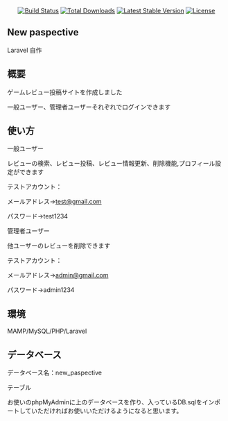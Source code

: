 

<p align="center">
<a href="https://travis-ci.org/laravel/framework"><img src="https://travis-ci.org/laravel/framework.svg" alt="Build Status"></a>
<a href="https://packagist.org/packages/laravel/framework"><img src="https://img.shields.io/packagist/dt/laravel/framework" alt="Total Downloads"></a>
<a href="https://packagist.org/packages/laravel/framework"><img src="https://img.shields.io/packagist/v/laravel/framework" alt="Latest Stable Version"></a>
<a href="https://packagist.org/packages/laravel/framework"><img src="https://img.shields.io/packagist/l/laravel/framework" alt="License"></a>
</p>

## New paspective

Laravel 自作


## 概要
ゲームレビュー投稿サイトを作成しました

一般ユーザー、管理者ユーザーそれぞれでログインできます

## 使い方
一般ユーザー

レビューの検索、レビュー投稿、レビュー情報更新、削除機能,プロフィール設定ができます

テストアカウント：

メールアドレス→test@gmail.com

パスワード→test1234


管理者ユーザー

他ユーザーのレビューを削除できます

テストアカウント：

メールアドレス→admin@gmail.com

パスワード→admin1234

### 

## 環境
MAMP/MySQL/PHP/Laravel

## データベース

データベース名：new_paspective

テーブル

お使いのphpMyAdminに上のデータベースを作り、入っているDB.sqlをインポートしていただければお使いいただけるようになると思います。

